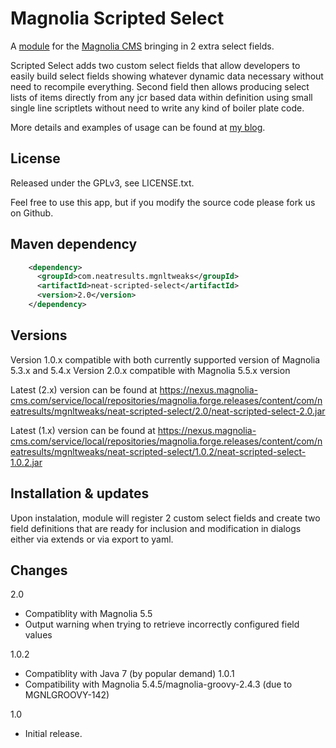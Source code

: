 Magnolia Scripted Select
=======================

A [module](https://documentation.magnolia-cms.com/display/DOCS/Modules) for the [Magnolia CMS](http://www.magnolia-cms.com) bringing in 2 extra select fields.

Scripted Select adds two custom select fields that allow developers to easily build select fields showing whatever dynamic data necessary without need to recompile everything.
Second field then allows producing select lists of items directly from any jcr based data within definition using small single line scriptlets without need to write any kind of boiler plate code.

More details and examples of usage can be found at [my blog](https://www.magnolia-cms.com/blogs/jan-haderka/detail~@scriptable-and-queryable-select-fields~.html).

License
-------

Released under the GPLv3, see LICENSE.txt. 

Feel free to use this app, but if you modify the source code please fork us on Github.

Maven dependency
-----------------
```xml
    <dependency>
      <groupId>com.neatresults.mgnltweaks</groupId>
      <artifactId>neat-scripted-select</artifactId>
      <version>2.0</version>
    </dependency>
```

Versions
-----------------
Version 1.0.x compatible with both currently supported version of Magnolia 5.3.x and 5.4.x
Version 2.0.x compatible with Magnolia 5.5.x version

Latest (2.x) version can be found at https://nexus.magnolia-cms.com/service/local/repositories/magnolia.forge.releases/content/com/neatresults/mgnltweaks/neat-scripted-select/2.0/neat-scripted-select-2.0.jar

Latest (1.x) version can be found at https://nexus.magnolia-cms.com/service/local/repositories/magnolia.forge.releases/content/com/neatresults/mgnltweaks/neat-scripted-select/1.0.2/neat-scripted-select-1.0.2.jar

Installation & updates 
-----------------
Upon instalation, module will register 2 custom select fields and create two field definitions that are ready for inclusion and modification in dialogs either via extends or via export to yaml.

Changes
-----------------

2.0
- Compatiblity with Magnolia 5.5
- Output warning when trying to retrieve incorrectly configured field values

1.0.2
- Compatiblity with Java 7 (by popular demand)
1.0.1
- Compatibility with Magnolia 5.4.5/magnolia-groovy-2.4.3  (due to MGNLGROOVY-142)

1.0
- Initial release.

